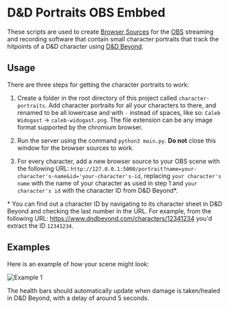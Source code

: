 # D&D Portraits OBS Embbed
These scripts are used to create [Browser Sources](https://obsproject.com/wiki/Sources-Guide#browser-source) for the [OBS](https://obsproject.com/) streaming and recording software that contain small character portraits that track the hitpoints of a D&D character using [D&D Beyond](https://www.dndbeyond.com/). 

## Usage
There are three steps for getting the character portraits to work:

1. Create a folder in the root directory of this project called `character-portraits`. Add character portraits for all your characters to there, and renamed to be all lowercase and with `-` instead of spaces, like so: `Caleb Widogast` -> `caleb-widogast.png`. The file extension can be any image format supported by the chromium browser.

2. Run the server using the command `python3 main.py`. **Do not** close this window for the browser sources to work.

3. For every character, add a new browser source to your OBS scene with the following URL: `http://127.0.0.1:5000/portrait?name=your-character's-name&id='your-character's-id`, replacing `your character's name` with the name of your character as used in step 1 and `your character's id` with the character ID from D&D Beyond*.


\* You can find out a character ID by navigating to its character sheet in D&D Beyond and checking the last number in the URL. For example, from the following URL: https://www.dndbeyond.com/characters/12341234 you'd extract the ID `12341234`.

## Examples
Here is an example of how your scene might look: 

![Example 1](https://i.imgur.com/2d9spNi.png)

The health bars should automatically update when damage is taken/healed in D&D Beyond, with a delay of around 5 seconds.
